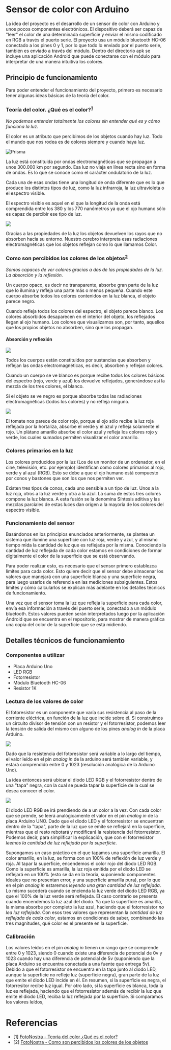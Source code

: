 # Sensor de color con Arduino
La idea del proyecto es el desarrollo de un sensor de color con Arduino y unos pocos componentes electrónicos. El dispositivo deberá ser capaz de "leer" el color de una determinada superficie y enviar el mismo codificado en RGB a través el puerto serie. El proyecto usa un módulo bluetooth HC-06 conectado a los pines 0 y 1, por lo que todo lo enviado por el puerto serie, también es enviado a través del módulo. Dentro del directorio apk se incluye una aplicación Android que puede conectarse con el módulo para interpretar de una manera intuitiva los colores.
## Principio de funcionamiento
Para poder entender el funcionamiento del proyecto, primero es necesario tener algunas ideas básicas de la teoría del color.
### Teoría del color. ¿Qué es el color?<sup>[1](#referencias)</sup>
*No podemos entender totalmente los colores sin entender qué es y cómo funciona la luz.*

El color es un atributo que percibimos de los objetos cuando hay luz. Todo el mundo que nos rodea es de colores siempre y cuando haya luz.

![Prisma](https://www.fotonostra.com/grafico/fotos/teoriacolor.jpg)

La luz está constituida por ondas electromagnéticas que se propagan a unos 300.000 km por segundo. Esa luz no viaja en línea recta sino en forma de ondas. Es lo que se conoce como el carácter ondulatorio de la luz.

Cada una de esas ondas tiene una longitud de onda diferente que es lo que produce los distintos tipos de luz, como la luz infrarroja, la luz ultravioleta o el espectro visible.

El espectro visible es aquel en el que la longitud de la onda está comprendida entre los 380 y los 770 nanómetros ya que el ojo humano sólo es capaz de percibir ese tipo de luz.

![](https://www.fotonostra.com/grafico/fotos/teoriacolor1.jpg)

Gracias a las propiedades de la luz los objetos devuelven los rayos que no absorben hacia su entorno. Nuestro cerebro interpreta esas radiaciones electromagnéticas que los objetos reflejan como lo que llamamos Color.

### Como son percibidos los colores de los objetos<sup>[2](#referencias)<sup>
*Somos capaces de ver colores gracias a dos de las propiedades de la luz. La absorción y la reflexión.*

Un cuerpo opaco, es decir no transparente, absorbe gran parte de la luz que lo ilumina y refleja una parte más o menos pequeña. Cuando este cuerpo absorbe todos los colores contenidos en la luz blanca, el objeto parece negro.

Cuando refleja todos los colores del espectro, el objeto parece blanco. Los colores absorbidos desaparecen en el interior del objeto, los reflejados llegan al ojo humano. Los colores que visualizamos son, por tanto, aquellos que los propios objetos no absorben, sino que los propagan.

#### Absorción y reflexión

![](https://www.fotonostra.com/grafico/fotos/reflexion.jpg)

Todos los cuerpos están constituidos por sustancias que absorben y reflejan las ondas electromagnéticas, es decir, absorben y reflejan colores.

Cuando un cuerpo se ve blanco es porque recibe todos los colores básicos del espectro (rojo, verde y azul) los devuelve reflejados, generándose así la mezcla de los tres colores, el blanco.

Si el objeto se ve negro es porque absorbe todas las radiaciones electromagnéticas (todos los colores) y no refleja ninguno.

![](https://www.fotonostra.com/grafico/fotos/absorcionrojo.jpg)

El tomate nos parece de color rojo, porque el ojo sólo recibe la luz roja reflejada por la hortaliza, absorbe el verde y el azul y refleja solamente el rojo. Un plátano amarillo absorbe el color azul y refleja los colores rojo y verde, los cuales sumados permiten visualizar el color amarillo.

### Colores primarios en la luz

Los colores producidos por la luz (Los de un monitor de un ordenador, en el cine, televisión, etc. por ejemplo) identifican como colores primarios al rojo, verde y al azul (RGB). Esto se debe a que el ojo humano está compuesto por conos y bastones que son los que nos permiten ver.

Existen tres tipos de conos, cada uno sensible a un tipo de luz. Unos a la luz roja, otros a la luz verde y otra a la azul. La suma de estos tres colores compone la luz blanca. A esta fusión se la denomina Síntesis aditiva y las mezclas parciales de estas luces dan origen a la mayoría de los colores del espectro visible.

### Funcionamiento del sensor
Basándonos en los principios enunciados anteriormente, se plantea un sistema que ilumine una superficie con luz roja, verde y azul, y al mismo tiempo mida la cantidad de luz que es reflejada por la misma. Conociendo la cantidad de luz reflejada de cada color estamos en condiciones de formar digitalmente el color de la superficie que se está observando.

Para poder realizar esto, es necesario que el sensor primero establezca límites para cada color. Esto quiere decir que el sensor debe almacenar los valores que manejará con una superficie blanca y una superficie negra, para luego usarlos de referencia en las mediciones subsiguientes. Estos límites y cómo calcularlos se explican más adelante en los detalles técnicos de funcionamiento.

Una vez que el sensor toma la luz que refleja la superficie para cada color, envía esa información a través del puerto serie, conectado a un módulo bluetooth. Estos valores pueden serán interpretados luego por la aplicación Android que se encuentra en el repositorio, para mostrar de manera gráfica una copia del color de la superficie que se está midiendo.

## Detalles técnicos de funcionamiento
### Componentes a utilizar
* Placa Arduino Uno
* LED RGB
* Fotorresistor
* Módulo Bluetooth HC-06
* Resistor 1K

### Lectura de los valores de color
El fotoresistor es un componente que varía sus resistencia al paso de la corriente eléctrica, en función de la luz que incide sobre él. Si construimos un circuito divisor de tensión con un resistor y el fotorresistor, podemos leer la tensión de salida del mismo con alguno de los pines *analog in* de la placa Arduino.

![](https://github.com/martin919191/ColorSensor/blob/master/img/divisor_tension.png?raw=true)

Dado que la resistencia del fotoresistor será variable a lo largo del tiempo, el valor leído en el pin *analog in* de la arduino será también variable, y estará comprendido entre 0 y 1023 (resolución analógica de la Arduino Uno). 

La idea entonces será ubicar el diodo LED RGB y el fotorresistor dentro de una "tapa" negra, con la cual se pueda tapar la superficie de la cual se desea conocer el color. 

![](https://github.com/martin919191/ColorSensor/blob/master/img/tapa.jpg?raw=true)

El diodo LED RGB se irá prendiendo de a un color a la vez. Con cada color que se prende, se leerá analógicamente el valor en el pin *analog in* de la placa Arduino UNO. Dado que el diodo LED y el fotorresistor se encuentran dentro  de la "tapa", parte de la luz que se emite se reflejará en la superficie, mientras que el resto rebotará y modificará la resistencia del fotorresistor. Podemos decir, para simplificar la explicación, que con el fotorresistor *leemos la cantidad de luz reflejada por la superficie*. 

Supongamos un caso práctico en el que tapamos una superficie amarilla. El color amarillo, en la luz, se forma con un 100% de reflexión de luz verde y roja. Al tapar la superficie, encendemos el color rojo del diodo LED RGB. Como la superficie es amarilla, la luz roja emitida por el diodo LED se reflejará en un 100% (esto se da en la teoría, suponiendo componentes ideales que no presentan error, y una superficie amarilla pura), por lo que en el pin *analog in* estaremos *leyendo una gran cantidad de luz reflejada*. Lo mismo sucederá cuando se encienda la luz verde del diodo LED RGB, ya que el 100% de la luz verde será reflejada. El caso contrario se presenta cuando encendemos la luz azul del diodo. Ya que la superficie es amarilla, la misma absorbe por completo la luz azul, haciendo que el fotorresistor *no lea luz reflejada*. Con esos tres valores que representan la *cantidad de luz reflejada de cada color*, estamos en condiciones de saber, combinando las tres magnitudes, qué color es el presente en la superficie.

### Calibración
Los valores leídos en el pin *analog in* tienen un rango que se comprende entre 0 y 1023, siendo 0 cuando existe una diferencia de potencial de 0v y 1023 cuando hay una diferencia de potencial de 5v (suponiendo que la placa Arduino se encuentra conectada a una fuente que entrega 5v).
Debido a que el fotorresistor se encuentra en la tapa junto al diodo LED, aunque la superficie no refleje luz (superficie negra), gran parte de la luz que emite el diodo LED incide en él. En resumen, si la superficie es negra, el fotorresitor recibe luz igual. Por otro lado, si la superficie es blanca, toda la luz es reflejada, haciendo que el fotorresistor además de recibir la luz que emite el diodo LED, reciba la luz reflejada por la superficie. Si comparamos los valores leídos, 


# Referencias

* [1] [FotoNostra - Teoría del color ¿Qué es el color?](https://www.fotonostra.com/grafico/coloresobjetos.htm)
* [2] [FotoNostra - Como son percibidos los colores de los objetos](https://www.fotonostra.com/grafico/coloresobjetos.htm)